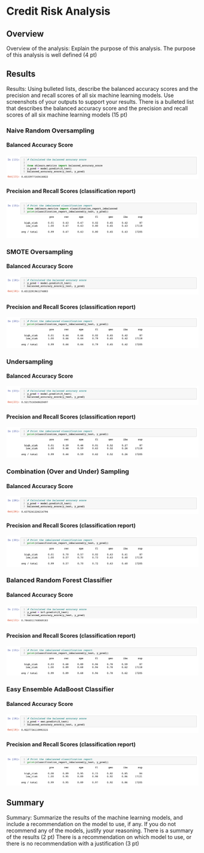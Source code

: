 # Credit Risk Analysis

## Overview
Overview of the analysis: Explain the purpose of this analysis.
The purpose of this analysis is well defined (4 pt)

## Results
Results: Using bulleted lists, describe the balanced accuracy scores and the precision and recall scores of all six machine learning models. Use screenshots of your outputs to support your results.
There is a bulleted list that describes the balanced accuracy score and the precision and recall scores of all six machine learning models (15 pt)

### Naive Random Oversampling
#### Balanced Accuracy Score
![acc_sco_1.png](https://github.com/crkaide/Credit_Risk_Analysis/blob/main/Images/acc_sco_1.png?raw=true)
#### Precision and Recall Scores (classification report)
![class_rep_1.png](https://github.com/crkaide/Credit_Risk_Analysis/blob/main/Images/class_rep_1.png?raw=true)


### SMOTE Oversampling
#### Balanced Accuracy Score
![acc_sco_2.png](https://github.com/crkaide/Credit_Risk_Analysis/blob/main/Images/acc_sco_2.png?raw=true)
#### Precision and Recall Scores (classification report)
![class_rep_2.png](https://github.com/crkaide/Credit_Risk_Analysis/blob/main/Images/class_rep_2.png?raw=true)


### Undersampling
#### Balanced Accuracy Score
![acc_sco_3.png](https://github.com/crkaide/Credit_Risk_Analysis/blob/main/Images/acc_sco_3.png?raw=true)
#### Precision and Recall Scores (classification report)
![class_rep_3.png](https://github.com/crkaide/Credit_Risk_Analysis/blob/main/Images/class_rep_3.png?raw=true)


### Combination (Over and Under) Sampling
#### Balanced Accuracy Score
![acc_sco_4.png](https://github.com/crkaide/Credit_Risk_Analysis/blob/main/Images/acc_sco_4.png?raw=true)
#### Precision and Recall Scores (classification report)
![class_rep_4.png](https://github.com/crkaide/Credit_Risk_Analysis/blob/main/Images/class_rep_4.png?raw=true)


### Balanced Random Forest Classifier
#### Balanced Accuracy Score
![acc_sco_5.png](https://github.com/crkaide/Credit_Risk_Analysis/blob/main/Images/acc_sco_5.png?raw=true)
#### Precision and Recall Scores (classification report)
![class_rep_5.png](https://github.com/crkaide/Credit_Risk_Analysis/blob/main/Images/class_rep_5.png?raw=true)


### Easy Ensemble AdaBoost Classifier
#### Balanced Accuracy Score
![acc_sco_6.png](https://github.com/crkaide/Credit_Risk_Analysis/blob/main/Images/acc_sco_6.png?raw=true)
#### Precision and Recall Scores (classification report)
![class_rep_6.png](https://github.com/crkaide/Credit_Risk_Analysis/blob/main/Images/class_rep_6.png?raw=true)


## Summary
Summary: Summarize the results of the machine learning models, and include a recommendation on the model to use, if any. If you do not recommend any of the models, justify your reasoning.
There is a summary of the results (2 pt)
There is a recommendation on which model to use, or there is no recommendation with a justification (3 pt)

